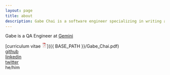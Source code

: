 ```yaml
---
layout: page
title: about
description: Gabe Chai is a software engineer specializing in writing automated tests.
---
```


Gabe is a QA Engineer at [Gemini](https://www.gemini.com)

[curriculum vitae ![CV as pdf](icons16/pdf-icon.png)]({{ BASE_PATH }}/Gabe_Chai.pdf)<br/>
[github](https://github.com/gchai)<br/>
[linkedin](https://linkedin.com/in/gchai)<br/>
[twitter](https://twitter.com/gabechai/) <br/>
he/him
